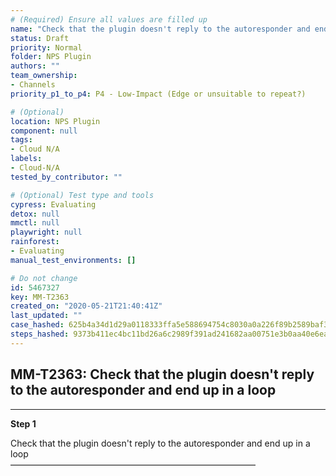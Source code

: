 ```yaml
---
# (Required) Ensure all values are filled up
name: "Check that the plugin doesn't reply to the autoresponder and end up in a loop"
status: Draft
priority: Normal
folder: NPS Plugin
authors: ""
team_ownership:
- Channels
priority_p1_to_p4: P4 - Low-Impact (Edge or unsuitable to repeat?)

# (Optional)
location: NPS Plugin
component: null
tags:
- Cloud N/A
labels:
- Cloud-N/A
tested_by_contributor: ""

# (Optional) Test type and tools
cypress: Evaluating
detox: null
mmctl: null
playwright: null
rainforest:
- Evaluating
manual_test_environments: []

# Do not change
id: 5467327
key: MM-T2363
created_on: "2020-05-21T21:40:41Z"
last_updated: ""
case_hashed: 625b4a34d1d29a0118333ffa5e588694754c8030a0a226f89b2589baf338a8e940fb2b5a307b8388192f1f86e8744cf8
steps_hashed: 9373b411ec4bc11bd26a6c2989f391ad241682aa00751e3b0aa40e6eaf6335cafec9b2718abfb038ce49edb1d3fdab94
---
```


<!-- (Auto-generated) Based on frontmatter's "key" and "name" -->

## MM-T2363: Check that the plugin doesn't reply to the autoresponder and end up in a loop

---

**Step 1**

Check that the plugin doesn't reply to the autoresponder and end up in a loop\
————————————————————————————
